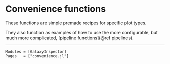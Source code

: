 # Convenience functions

These functions are simple premade recipes for specific plot types.

They also function as examples of how to use the more configurable, but much more complicated, [pipeline functions](@ref pipelines).

---

```@autodocs
Modules = [GalaxyInspector]
Pages   = ["convenience.jl"]
```
